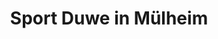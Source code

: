 ---
title: "Sport Duwe in Mülheim"
url: /muelheim-an-der-ruhr/sport-duwe-in-muelheim/
shop: Sport
---